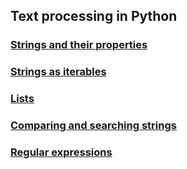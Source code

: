 ## Text processing in Python

### [Strings and their properties](compare-search.md)

### [Strings as iterables](iterables.md)

### [Lists](lists.md)

### [Comparing and searching strings](compare-search.md)

### [Regular expressions](regex.md)
